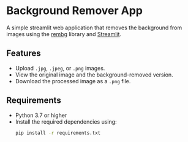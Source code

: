 # Background Remover App

A simple streamlit web application that removes the background from images using the [rembg](https://github.com/danielgatis/rembg) library and [Streamlit](https://streamlit.io/).

## Features
- Upload `.jpg`, `.jpeg`, or `.png` images.
- View the original image and the background-removed version.
- Download the processed image as a `.png` file.

## Requirements
- Python 3.7 or higher
- Install the required dependencies using:
  ```bash
  pip install -r requirements.txt
